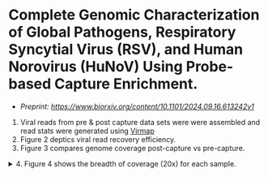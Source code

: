 # Complete Genomic Characterization of Global Pathogens, Respiratory Syncytial Virus (RSV), and Human Norovirus (HuNoV) Using Probe-based Capture Enrichment.
 - _Preprint: https://www.biorxiv.org/content/10.1101/2024.09.16.613242v1_
1. Viral reads from pre & post capture data sets were were assembled and read stats were generated using [Virmap](https://github.com/cmmr/virmap)
2. Figure 2 deptics viral read recovery efficiency.
3. Figure 3 compares genome coverage post-capture vs pre-capture.
<details>
 <summary>4. Figure 4 shows the breadth of coverage (20x) for each sample. </summary>
### Breadth of 20x coverage

To calculate the breadth of coverage, we first align the reads to a given reference genome (see below), and then use `samtools depth` to calculate the coverage at each base across the genome.

For the alignments, we used `bwa mem` and different reference genomes depending on the virus. For RSV, we used the RSV/A and RSV/B reference genomes that were recently published by our group, which can be found [here](https://academic.oup.com/ve/article/10/1/vead086/7503540). For Norovirus, we used the assembled genome from each sample (assembled using capture probes) as a reference. To ensure quality, we applied a filter for a minimum mapping quality of 20 Phred scores (`-q 20`) when calculating the coverage.

Here’s the code we used for the alignment and coverage calculation:

 ```
# Performing alignment for each sample
bwa mem -t 4 -T 0 reference read1 read2 | samtools view -hb - | samtools sort -o $outputdir/${name}.sorted.bam -

# Calculating the breadth of coverage for 20x and 30x
cov20=$(samtools depth -q 20 $outputdir/${name}.sorted.bam | awk '$3 >= 20 {count++} END {print count}')
cov30=$(samtools depth -q 20 $outputdir/${name}.sorted.bam | awk '$3 >= 30 {count++} END {print count}')
```
Where:
`reference`: is the reference genome
`read1`: the fastq file containing reads 1
`read2`: the fastq file containing reads 2
`outputdir`: the output directory
`name`: the sample name

Info about the RSV reference genomes here: https://doi.org/10.1093/ve/vead086
</details>
   
